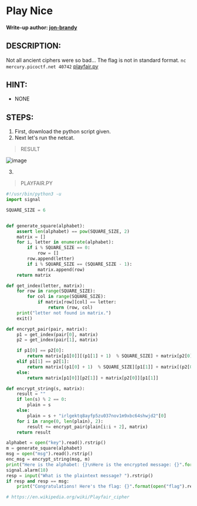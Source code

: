 # Play Nice
#### Write-up author: [jon-brandy](https://github.com/jon-brandy)
## DESCRIPTION:
Not all ancient ciphers were so bad... The flag is not in standard format. 
`nc mercury.picoctf.net 40742` [playfair.py](https://github.com/jon-brandy/CTF-WRITE-UP/blob/745d62623e029e15c4d17706eac5290cf1c68955/Asset/Play%20Nice/playfair.py)
## HINT:
- NONE
## STEPS:
1. First, download the python script given.
2. Next let's run the netcat.

> RESULT

![image](https://user-images.githubusercontent.com/70703371/189480460-fce21cbd-a848-4edd-a174-6ca876a4eb98.png)

3. 

> PLAYFAIR.PY

```py
#!/usr/bin/python3 -u
import signal

SQUARE_SIZE = 6


def generate_square(alphabet):
	assert len(alphabet) == pow(SQUARE_SIZE, 2)
	matrix = []
	for i, letter in enumerate(alphabet):
		if i % SQUARE_SIZE == 0:
			row = []
		row.append(letter)
		if i % SQUARE_SIZE == (SQUARE_SIZE - 1):
			matrix.append(row)
	return matrix

def get_index(letter, matrix):
	for row in range(SQUARE_SIZE):
		for col in range(SQUARE_SIZE):
			if matrix[row][col] == letter:
				return (row, col)
	print("letter not found in matrix.")
	exit()

def encrypt_pair(pair, matrix):
	p1 = get_index(pair[0], matrix)
	p2 = get_index(pair[1], matrix)

	if p1[0] == p2[0]:
		return matrix[p1[0]][(p1[1] + 1)  % SQUARE_SIZE] + matrix[p2[0]][(p2[1] + 1)  % SQUARE_SIZE]
	elif p1[1] == p2[1]:
		return matrix[(p1[0] + 1)  % SQUARE_SIZE][p1[1]] + matrix[(p2[0] + 1)  % SQUARE_SIZE][p2[1]]
	else:
		return matrix[p1[0]][p2[1]] + matrix[p2[0]][p1[1]]

def encrypt_string(s, matrix):
	result = ""
	if len(s) % 2 == 0:
		plain = s
	else:
		plain = s + "irlgektq8ayfp5zu037nov1m9xbc64shwjd2"[0]
	for i in range(0, len(plain), 2):
		result += encrypt_pair(plain[i:i + 2], matrix)
	return result

alphabet = open("key").read().rstrip()
m = generate_square(alphabet)
msg = open("msg").read().rstrip()
enc_msg = encrypt_string(msg, m)
print("Here is the alphabet: {}\nHere is the encrypted message: {}".format(alphabet, enc_msg))
signal.alarm(18)
resp = input("What is the plaintext message? ").rstrip()
if resp and resp == msg:
	print("Congratulations! Here's the flag: {}".format(open("flag").read()))

# https://en.wikipedia.org/wiki/Playfair_cipher
```


